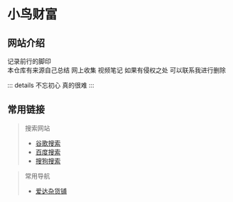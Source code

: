 # 小鸟财富

## 网站介绍

记录前行的脚印  
本仓库有来源自己总结 网上收集 视频笔记 如果有侵权之处 可以联系我进行删除

::: details
不忘初心 真的很难
:::

## 常用链接

> 搜索网站
> * [谷歌搜索](https://www.google.com)
> * [百度搜索](https://www.baidu.com)
> * [搜狗搜索](https://www.sogou.com)

> 常用导航
> * [爱达杂货铺](https://adzhp.cn/)